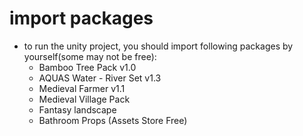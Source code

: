 # import packages

* to run the unity project, you should import following packages by yourself(some may not be free):
  * Bamboo Tree Pack v1.0
  * AQUAS Water - River Set v1.3
  * Medieval Farmer v1.1
  * Medieval Village Pack
  * Fantasy landscape
  * Bathroom Props (Assets Store Free)